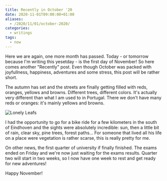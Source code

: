 ```yaml
---
title: Recently in October '20
date: 2020-11-01T09:00:00+01:00
aliases:
  - /2020/11/01/october-2020/
categories:
  - writings
tags:
  - now
---
```


Here we are again, one more month has passed. Today - or tomorrow because I'm writing this yesetday - is the first day of November! So here comes another "Recently" post. Even though October was packed with joyfullness, happiness, adventures and some stress, this post will be rather short.

<!--more-->

The autumn has set and the streets are finally getting filled with reds, oranges, yellows and browns. Different trees, different colors. It's actually very different than what I am used to in Portugal. There we don't have many reds or oranges: it's mainly yellows and browns.

![[Lonely Leafs](/2020/09/26/lonely-leafs)](image:2020-09-26-leafs "Lonely leaf")

I had the opportunity to go for a bike ride for a few kilometers in the south of Eindhoven and the sights were absolutely incredible: sun, then a little bit of rain, clear sky, pine trees, forest paths... For someone that lived all his life on a place were vegetation is rather scarse, this is really pretty for me.

On other news, the first quarter of university if finally finished. The exams ended on Friday and we're now just waiting for the exams results. Quarter two will start in two weeks, so I now have one week to rest and get ready for new adventures!

Happy November!
